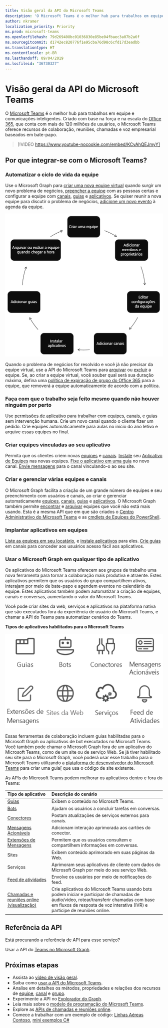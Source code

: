 ```yaml
---
title: Visão geral da API do Microsoft Teams
description: 'O Microsoft Teams é o melhor hub para trabalhos em equipe e comunicações inteligentes. '
author: nkramer
localization_priority: Priority
ms.prod: microsoft-teams
ms.openlocfilehash: 79d269408bc01036830e85be04fbaec3a07b2a6f
ms.sourcegitcommit: d1742ec820776f1e95cba76d98c6cfd17d3eadbb
ms.translationtype: HT
ms.contentlocale: pt-BR
ms.lasthandoff: 09/04/2019
ms.locfileid: "36730327"
---
```

# <a name="microsoft-teams-api-overview"></a>Visão geral da API do Microsoft Teams

O [Microsoft Teams](https://products.office.com/microsoft-teams) é o melhor hub para trabalhos em equipe e comunicações inteligentes. Criado com base na força e na escala do [Office 365](https://products.office.com/), que conta com mais de 120 milhões de usuários, o Microsoft Teams oferece recursos de colaboração, reuniões, chamadas e voz empresarial baseados em bate-papo.


> [!VIDEO https://www.youtube-nocookie.com/embed/KCvAhQEJmyY]


## <a name="why-integrate-with-microsoft-teams"></a>Por que integrar-se com o Microsoft Teams?

### <a name="automate-team-lifecycles"></a>Automatizar o ciclo de vida da equipe

Use o Microsoft Graph para [criar uma nova equipe virtual](/graph/api/team-put-teams?view=graph-rest-1.0) quando surgir um novo problema de negócios, [preencher a equipe](/graph/api/group-post-members?view=graph-rest-1.0) com as pessoas certas e configurar a equipe com [canais](/graph/api/channel-post?view=graph-rest-1.0), [guias](/graph/api/teamstab-add?view=graph-rest-1.0) e [aplicativos](/graph/api/teamsappinstallation-add?view=graph-rest-1.0).
Se quiser reunir a nova equipe para discutir o problema de negócios, [adicione um novo evento](/graph/api/group-post-events?view=graph-rest-1.0) à agenda da equipe.

![Automatize os ciclos de vida da equipe criando uma equipe, adicionando membros e proprietários, definindo configurações de equipe, adicionando canais, instalando aplicativos, adicionando guias e arquivando ou excluindo a equipe quanto o momento chegar.](images/teams-lifecycle.png)

Quando o problema de negócios for resolvido e você já não precisar da equipe virtual, use a API do Microsoft Teams para [arquivar](/graph/api/team-archive?view=graph-rest-1.0) ou [excluir](/graph/api/group-delete?view=graph-rest-1.0) a equipe. Se, ao criar a equipe virtual, você souber qual será sua duração máxima, defina uma [política de expiração de grupo do Office 365](https://support.office.com/pt-BR/article/office-365-group-expiration-policy-8d253fe5-0e09-4b3c-8b5e-f48def064733?ui=en-US&rs=en-US&ad=US) para a equipe, que removerá a equipe automaticamente de acordo com a política.

### <a name="get-work-done-even-when-no-one-is-around"></a>Faça com que o trabalho seja feito mesmo quando não houver ninguém por perto

Use [permissões de aplicativo](permissions-reference.md) para trabalhar com [equipes](/graph/api/resources/team?view=graph-rest-1.0), [canais](/graph/api/resources/channel?view=graph-rest-1.0), e [guias](/graph/api/resources/teamstab?view=graph-rest-1.0) sem intervenção humana. Crie um novo canal quando o cliente fizer um pedido.
Crie equipes automaticamente para aulas no início do ano letivo e arquive essas equipes no final.

### <a name="create-teams-linked-to-your-app"></a>Criar equipes vinculadas ao seu aplicativo

Permita que os clientes criem novas [equipes](/graph/api/resources/team?view=graph-rest-1.0) e [canais](/graph/api/resources/channel?view=graph-rest-1.0). 
[Instale](/graph/api/teamsappinstallation-add?view=graph-rest-1.0) seu [Aplicativo de Equipes](https://docs.microsoft.com/pt-BR/microsoftteams/platform/#pivot=home&panel=home-all) nas novas equipes. 
[Fixe o aplicativo em uma guia](/graph/api/teamstab-add?view=graph-rest-1.0) no novo canal. 
[Envie mensagens](/graph/api/channel-post-messages?view=graph-rest-beta) para o canal vinculando-o ao seu site.

### <a name="create-and-manage-multiple-teams-and-channels"></a>Criar e gerenciar várias equipes e canais

O Microsoft Graph facilita a criação de um grande número de equipes e seu preenchimento com usuários e canais, ao criar e gerenciar automaticamente [equipes](/graph/api/resources/team?view=graph-rest-1.0), [canais](/graph/api/resources/channel?view=graph-rest-1.0), [guias](/graph/api/resources/teamstab?view=graph-rest-1.0) e [aplicativos](/graph/api/resources/teamsapp?view=graph-rest-1.0).
O Microsoft Graph também permite [encontrar](teams-list-all-teams.md) e [arquivar](/graph/api/team-archive?view=graph-rest-1.0) equipes que você não está mais usando. Esta é a mesma API que em que são criados o [Centro Administrativo do Microsoft Teams](https://docs.microsoft.com/pt-BR/microsoftteams/enable-features-office-365) e as [cmdlets de Equipes do PowerShell](https://docs.microsoft.com/pt-BR/microsoftteams/teams-powershell-overview).

### <a name="deploy-apps-to-teams"></a>Implantar aplicativos em equipes

[Liste as equipes em seu locatário](teams-list-all-teams.md), e [instale aplicativos](/graph/api/teamsappinstallation-add?view=graph-rest-1.0) para eles. 
[Crie guias](/graph/api/teamstab-add?view=graph-rest-1.0) em canais para conceder aos usuários acesso fácil aos aplicativos.

### <a name="use-microsoft-graph-in-any-kind-of-app"></a>Usar o Microsoft Graph em qualquer tipo de aplicativo

Os aplicativos do Microsoft Teams oferecem aos grupos de trabalho uma nova ferramenta para tornar a colaboração mais produtiva e atraente. Estes aplicativos permitem que os usuários do grupo compartilhem ativos, interajam por meio de bate-papo e agendem eventos no calendário da equipe. Estes aplicativos também podem automatizar a criação de equipes, canais e conversas, aumentando o valor do Microsoft Teams.

Você pode criar sites da web, serviços e aplicativos na plataforma nativa que são executados fora da experiência de usuário do Microsoft Teams, e chamar a API do Teams para automatizar cenários do Teams.

**Tipos de aplicativos habilitados para o Microsoft Teams**

![Chame a API do Microsoft Teams em guias, bots, sites e serviços](images/teamsappendpoints.png)

Essas ferramentas de colaboração incluem guias habilitadas para o Microsoft Graph ou aplicativos de bot executados no Microsoft Teams. Você também pode chamar o Microsoft Graph fora de um aplicativo do Microsoft Teams, como de um site ou de serviço Web. Se já tiver habilitado seu site para o Microsoft Graph, você poderá usar esse trabalho para o Microsoft Teams utilizando a [plataforma de desenvolvedor do Microsoft Teams](https://docs.microsoft.com/pt-BR/microsoftteams/platform/#pivot=home&panel=home-all) para criar uma guia[ que usa o código de site existente.

As APIs do Microsoft Teams podem melhorar os aplicativos dentro e fora do Teams:

|Tipo de aplicativo|Descrição do cenário|
|:-------|:-------------------|
| [Guias](https://docs.microsoft.com/pt-BR/microsoftteams/platform/concepts/tabs/tabs-overview) |Exibem o conteúdo no Microsoft Teams.|
| [Bots](https://docs.microsoft.com/pt-BR/microsoftteams/platform/concepts/bots/bots-overview) |Ajudam os usuários a concluir tarefas em conversas.|
| [Conectores](https://docs.microsoft.com/pt-BR/microsoftteams/platform/concepts/connectors/connectors) |Postam atualizações de serviços externos para canais.|
| [Mensagens Acionáveis](https://docs.microsoft.com/pt-BR/microsoftteams/platform/concepts/cards/cards) |Adicionam interação aprimorada aos cartões do conector.|
| [Extensões de Mensagens](https://docs.microsoft.com/pt-BR/microsoftteams/platform/concepts/messaging-extensions) |Permitem que os usuários consultem e compartilhem informações em conversas.|
|Sites| Exibem conteúdo aprimorado em suas páginas da Web.|
|Serviços|Aprimoram seus aplicativos de cliente com dados do Microsoft Graph por meio do seu serviço Web.|
| [Feed de atividades](https://docs.microsoft.com/pt-BR/microsoftteams/platform/concepts/activity-feed)|Envolve os usuários por meio de notificações do feed.|
| [Chamadas e reuniões online (visualização)](/graph/api/resources/calls-api-overview?view=graph-rest-beta) |Crie aplicativos do Microsoft Teams usando bots podem iniciar e participar de chamadas de áudio/vídeo, rotear/transferir chamadas com base em fluxos de resposta de voz interativa (IVR) e participe de reuniões online.|

## <a name="api-reference"></a>Referência da API

Está procurando a referência de API para esse serviço?

Usar a API do [Teams no Microsoft Graph](/graph/api/resources/teams-api-overview?view=graph-rest-1.0).

## <a name="next-steps"></a>Próximas etapas

- Assista ao [vídeo de visão geral](https://aka.ms/teamsgraph/v1/video).
- Saiba como [usar a API do Microsoft Teams](/graph/api/resources/teams-api-overview?view=graph-rest-1.0).
- Analise em detalhes os métodos, propriedades e relações dos recursos de [equipe](/graph/api/resources/team?view=graph-rest-1.0), [canal](/graph/api/resources/channel?view=graph-rest-1.0) e [grupo](/graph/api/resources/group?view=graph-rest-1.0).
- Experimente a API no [Explorador do Graph](https://developer.microsoft.com/graph/graph-explorer).
- Leia mais sobre o [modelo de programação do Microsoft Teams](https://docs.microsoft.com/pt-BR/microsoftteams/platform/concepts/concepts-overview).
- Explore as [APIs de chamadas e reuniões online](/graph/api/resources/calls-api-overview?view=graph-rest-beta). 
- Comece a trabalhar com um exemplo de código: [Linhas Aéreas Contoso](https://github.com/microsoftgraph/contoso-airlines-teams-sample), [mini exemplos C#](https://github.com/microsoftgraph/csharp-teams-sample-graph)
